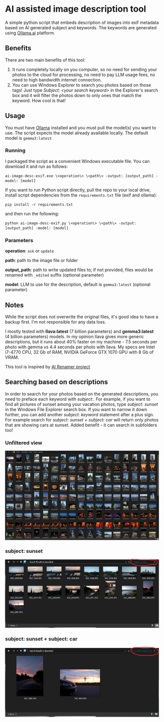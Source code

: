 # AI assisted image description tool

A simple python script that embeds description of images into exif metadata based on AI generated subject and keywords. The keywords are generated using [Ollama.ai](https://ollama.ai) platform. 

## Benefits
There are two main benefits of this tool:
1. It runs completely locally on you computer, so no need for sending your photos to the cloud for processing, no need to pay LLM usage fees, no need to high bandwidth internet connection.
2. You can use Windows Explorer to search you photos based on those tags! Just type *Subject: \<your search keyword\>* in the Explorer's search box and it will filter the photos down to only ones that match the keyword. How cool is that!

## Usage

You must have [Ollama](https://ollama.ai) installed and you must pull the model(s) you want to use. The script expects the model already available locally. The default model is `gemma3:latest`

### Running
I packaged the script as a convenient Windows executable file. You can download it and run as follows:
```
ai-image-desc-exif.exe \<operation\> \<path\> -output: [output_path] -model: [model]
```

If you want to run Python script directly, pull the repo to your local drive, install script dependencies from the `requirements.txt` file (exif and ollama):
```
pip install -r requirements.txt
```

and then run the following:
```
python ai-image-desc-exif.py \<operation\> \<path\> -output: [output_path] -model: [model]
```
### Parameters
**operation**: `ask` or `update`

**path**: path to the image file or folder

**output_path**: path to write updated files to; if not provided, files would be renamed with `_edited` suffix (optional parameter)

**model**: LLM to use for the description, default is `gemma3:latest` (optional parameter)

## Notes
While the script does not overwrite the original files, it's good idea to have a backup first. I'm not responsible for any data loss.

I mostly tested with **llava:latest** (7 billion parameters) and **gemma3:latest** (4 billion parameters) models. In my opinion llava gives more generic descriptions, but it runs about 40% faster on my machine - 7.5 seconds per photo with gemma vs 4.4 seconds per photo with llava. My specs are Intel i7-4770 CPU, 32 Gb of RAM, NVIDIA GeForce GTX 1070 GPU with 8 Gb of VRAM.

This tool is inspired by [AI Renamer project](https://github.com/technovangelist/airenamer)

## Searching based on descriptions
In order to search for your photos based on the generated descriptions, you need to preface each keyword with *subject:*. For example, if you want to find all pictures of sunset among your vacation photos, type *subject: sunset* in the Windows File Explorer search box. If you want to narrow it down further, you can add another *subject: keyword* statement after a plus sign. For example search for *subject: sunset + subject: car* will return only photos that are showing cars at sunset. Added benefit - it can search in subfolders too!

### Unfiltered view
![Unfiltered vacation photos](./images/Screenshot_unfiltered.jpg)

### subject: sunset
![All photos of sunset](./images/Screenshot_sunset.jpg)

### subject: sunset + subject: car
![All photos of sunset](./images/Screenshot_sunset_car.jpg)

